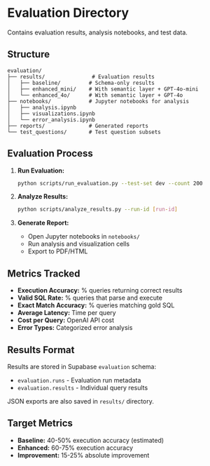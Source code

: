 # Evaluation Directory

Contains evaluation results, analysis notebooks, and test data.

## Structure

```
evaluation/
├── results/               # Evaluation results
│   ├── baseline/         # Schema-only results
│   ├── enhanced_mini/    # With semantic layer + GPT-4o-mini
│   └── enhanced_4o/      # With semantic layer + GPT-4o
├── notebooks/            # Jupyter notebooks for analysis
│   ├── analysis.ipynb
│   ├── visualizations.ipynb
│   └── error_analysis.ipynb
├── reports/              # Generated reports
└── test_questions/       # Test question subsets
```

## Evaluation Process

1. **Run Evaluation:**
   ```bash
   python scripts/run_evaluation.py --test-set dev --count 200
   ```

2. **Analyze Results:**
   ```bash
   python scripts/analyze_results.py --run-id [run-id]
   ```

3. **Generate Report:**
   - Open Jupyter notebooks in `notebooks/`
   - Run analysis and visualization cells
   - Export to PDF/HTML

## Metrics Tracked

- **Execution Accuracy:** % queries returning correct results
- **Valid SQL Rate:** % queries that parse and execute
- **Exact Match Accuracy:** % queries matching gold SQL
- **Average Latency:** Time per query
- **Cost per Query:** OpenAI API cost
- **Error Types:** Categorized error analysis

## Results Format

Results are stored in Supabase `evaluation` schema:
- `evaluation.runs` - Evaluation run metadata
- `evaluation.results` - Individual query results

JSON exports are also saved in `results/` directory.

## Target Metrics

- **Baseline:** 40-50% execution accuracy (estimated)
- **Enhanced:** 60-75% execution accuracy
- **Improvement:** 15-25% absolute improvement
